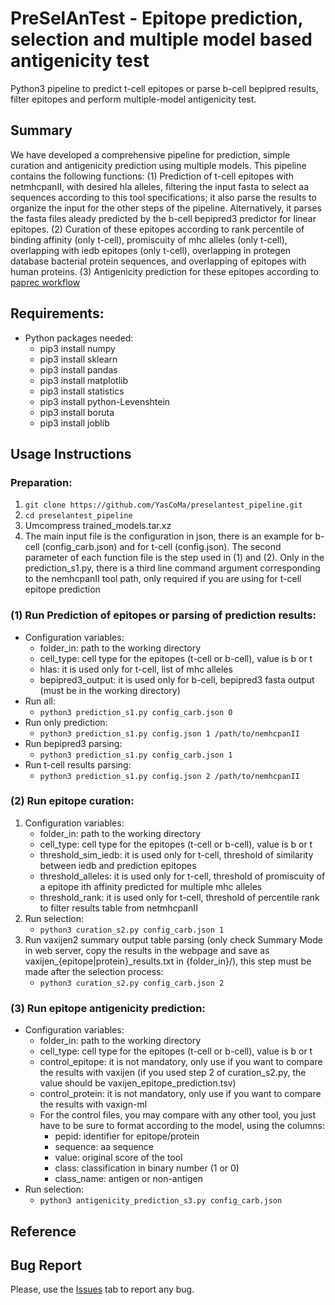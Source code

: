 # PreSelAnTest - Epitope prediction, selection and multiple model based antigenicity test

Python3 pipeline to predict t-cell epitopes or parse b-cell bepipred results, filter epitopes and perform multiple-model antigenicity test.

## Summary

We have developed a comprehensive pipeline for prediction, simple curation and antigenicity prediction using multiple models. This pipeline contains the following functions: 
(1) Prediction of t-cell epitopes with netmhcpanII, with desired hla alleles, filtering the input fasta to select aa sequences according to this tool specifications; it also parse the results to organize the input for the other steps of the pipeline. Alternatively, it parses the fasta files aleady predicted by the b-cell bepipred3 predictor for linear epitopes. 
(2) Curation of these epitopes according to rank percentile of binding affinity (only t-cell), promiscuity of mhc alleles (only t-cell), overlapping with iedb epitopes (only t-cell), overlapping in protegen database bacterial protein sequences, and overlapping of epitopes with human proteins.
(3) Antigenicity prediction for these epitopes according to [paprec workflow](https://github.com/YasCoMa/papc_pipeline.git)
            
## Requirements:
* Python packages needed:
	- pip3 install numpy
	- pip3 install sklearn
	- pip3 install pandas
	- pip3 install matplotlib
	- pip3 install statistics
	- pip3 install python-Levenshtein
	- pip3 install boruta
	- pip3 install joblib
    
## Usage Instructions
### Preparation:
1. ````git clone https://github.com/YasCoMa/preselantest_pipeline.git````
2. ````cd preselantest_pipeline````
3. Umcompress trained_models.tar.xz
4. The main input file is the configuration in json, there is an example for b-cell (config_carb.json) and for t-cell (config.json). The second parameter of each function file is the step used in (1) and (2). Only in the prediction_s1.py, there is a third line command argument corresponding to the nemhcpanII tool path, only required if you are using for t-cell epitope prediction

### (1) Run Prediction of epitopes or parsing of prediction results:
- Configuration variables:  
    - folder_in: path to the working directory
    - cell_type: cell type for the epitopes (t-cell or b-cell), value is b or t
    - hlas: it is used only for t-cell, list of mhc alleles
    - bepipred3_output: it is used only for b-cell, bepipred3 fasta output (must be in the working directory)
- Run all:
    - ````python3 prediction_s1.py config_carb.json 0 ````
- Run only prediction:
    - ````python3 prediction_s1.py config.json 1 /path/to/nemhcpanII ````
- Run bepipred3 parsing:
    - ````python3 prediction_s1.py config_carb.json 1 ````
- Run t-cell results parsing:
    - ````python3 prediction_s1.py config.json 2 /path/to/nemhcpanII ````

### (2) Run epitope curation:
1. Configuration variables:  
    - folder_in: path to the working directory
    - cell_type: cell type for the epitopes (t-cell or b-cell), value is b or t
    - threshold_sim_iedb: it is used only for t-cell, threshold of similarity between iedb and prediction epitopes 
    - threshold_alleles: it is used only for t-cell, threshold of promiscuity of a epitope ith affinity predicted for multiple mhc alleles 
    - threshold_rank: it is used only for t-cell, threshold of percentile rank to filter results table from netmhcpanII
2. Run selection:
    - ````python3 curation_s2.py config_carb.json 1 ````
3. Run vaxijen2 summary output table parsing (only check Summary Mode in web server, copy the results in the webpage and save as vaxijen_{epitope|protein}_results.txt in {folder_in}/), this step must be made after the selection process:
    - ````python3 curation_s2.py config_carb.json 2 ````

### (3) Run epitope antigenicity prediction:
- Configuration variables:  
    - folder_in: path to the working directory
    - cell_type: cell type for the epitopes (t-cell or b-cell), value is b or t
    - control_epitope: it is not mandatory, only use if you want to compare the results with vaxijen (if you used step 2 of curation_s2.py, the value should be vaxijen_epitope_prediction.tsv)
    - control_protein: it is not mandatory, only use if you want to compare the results with vaxign-ml
    - For the control files, you may compare with any other tool, you just have to be sure to format according to the model, using the columns:
        - pepid: identifier for epitope/protein
        - sequence: aa sequence
        - value: original score of the tool
        - class: classification in binary number (1 or 0)
        - class_name: antigen or non-antigen
- Run selection:
    - ````python3 antigenicity_prediction_s3.py config_carb.json ````

## Reference

## Bug Report
Please, use the [Issues](https://github.com/YasCoMa/preselantest_pipeline/issues) tab to report any bug.
